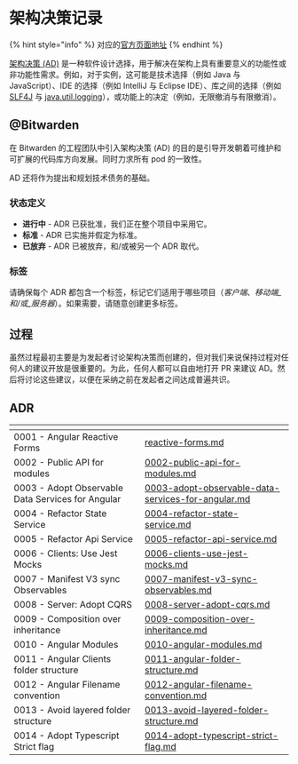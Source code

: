 # 架构决策记录

{% hint style="info" %}
对应的[官方页面地址](https://contributing.bitwarden.com/architecture/adr/)
{% endhint %}

[架构决策 (AD)](https://en.wikipedia.org/wiki/Architectural\_decision) 是一种软件设计选择，用于解决在架构上具有重要意义的功能性或非功能性需求。例如，对于实例，这可能是技术选择（例如 Java 与 JavaScript）、IDE 的选择（例如 IntelliJ 与 Eclipse IDE）、库之间的选择（例如 [SLF4J](https://www.slf4j.org/) 与 [java.util.logging](https://docs.oracle.com/javase/8/docs/api/java/util/logging/package-summary.html)），或功能上的决定（例如，无限撤消与有限撤消）。

## @Bitwarden

在 Bitwarden 的工程团队中引入架构决策 (AD) 的目的是引导开发朝着可维护和可扩展的代码库方向发展。同时力求所有 pod 的一致性。

AD 还将作为提出和规划技术债务的基础。

### 状态定义 <a href="#status-definition" id="status-definition"></a>

* **进行中** - ADR 已获批准，我们正在整个项目中采用它。
* **标准** - ADR 已实施并假定为标准。
* **已放弃** - ADR 已被放弃，和/或被另一个 ADR 取代。

### 标签 <a href="#tags" id="tags"></a>

请确保每个 ADR 都包含一个标签，标记它们适用于哪些项目（_客户端_、_移动端_和/或_服务器_）。如果需要，请随意创建更多标签。

## 过程 <a href="#process" id="process"></a>

虽然过程最初主要是为发起者讨论架构决策而创建的，但对我们来说保持过程对任何人的建议开放是很重要的。为此，任何人都可以自由地打开 PR 来建议 AD。然后将讨论这些建议，以便在采纳之前在发起者之间达成普遍共识。

## ADR <a href="#adrs" id="adrs"></a>

<table data-card-size="large" data-view="cards"><thead><tr><th></th><th data-hidden data-card-target data-type="content-ref"></th></tr></thead><tbody><tr><td>0001 - Angular Reactive Forms</td><td><a href="reactive-forms.md">reactive-forms.md</a></td></tr><tr><td>0002 - Public API for modules</td><td><a href="0002-public-api-for-modules.md">0002-public-api-for-modules.md</a></td></tr><tr><td>0003 - Adopt Observable Data Services for Angular</td><td><a href="0003-adopt-observable-data-services-for-angular.md">0003-adopt-observable-data-services-for-angular.md</a></td></tr><tr><td>0004 - Refactor State Service</td><td><a href="0004-refactor-state-service.md">0004-refactor-state-service.md</a></td></tr><tr><td>0005 - Refactor Api Service</td><td><a href="0005-refactor-api-service.md">0005-refactor-api-service.md</a></td></tr><tr><td>0006 - Clients: Use Jest Mocks</td><td><a href="0006-clients-use-jest-mocks.md">0006-clients-use-jest-mocks.md</a></td></tr><tr><td>0007 - Manifest V3 sync Observables</td><td><a href="0007-manifest-v3-sync-observables.md">0007-manifest-v3-sync-observables.md</a></td></tr><tr><td>0008 - Server: Adopt CQRS</td><td><a href="0008-server-adopt-cqrs.md">0008-server-adopt-cqrs.md</a></td></tr><tr><td>0009 - Composition over inheritance</td><td><a href="0009-composition-over-inheritance.md">0009-composition-over-inheritance.md</a></td></tr><tr><td>0010 - Angular Modules</td><td><a href="0010-angular-modules.md">0010-angular-modules.md</a></td></tr><tr><td>0011 - Angular Clients folder structure</td><td><a href="0011-angular-folder-structure.md">0011-angular-folder-structure.md</a></td></tr><tr><td>0012 - Angular Filename convention</td><td><a href="0012-angular-filename-convention.md">0012-angular-filename-convention.md</a></td></tr><tr><td>0013 - Avoid layered folder structure</td><td><a href="0013-avoid-layered-folder-structure.md">0013-avoid-layered-folder-structure.md</a></td></tr><tr><td>0014 - Adopt Typescript Strict flag</td><td><a href="0014-adopt-typescript-strict-flag.md">0014-adopt-typescript-strict-flag.md</a></td></tr></tbody></table>
